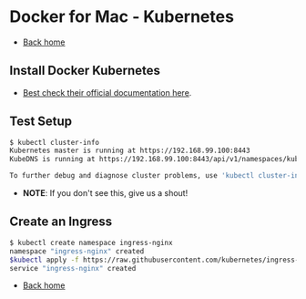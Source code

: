 # Docker for Mac - Kubernetes

* [Back home](../README.md)

## Install Docker Kubernetes

* [Best check their official documentation here](https://docs.docker.com/docker-for-mac/#kubernetes/).

## Test Setup

```bash
$ kubectl cluster-info
Kubernetes master is running at https://192.168.99.100:8443
KubeDNS is running at https://192.168.99.100:8443/api/v1/namespaces/kube-system/services/kube-dns:dns/proxy

To further debug and diagnose cluster problems, use 'kubectl cluster-info dump'.
```

* **NOTE**: If you don't see this, give us a shout!

## Create an Ingress

```bash
$ kubectl create namespace ingress-nginx
namespace "ingress-nginx" created
$kubectl apply -f https://raw.githubusercontent.com/kubernetes/ingress-nginx/master/deploy/provider/cloud-generic.yaml
service "ingress-nginx" created
```

* [Back home](../README.md)